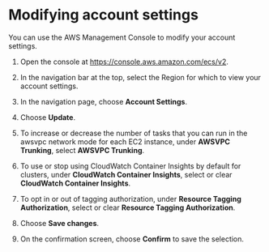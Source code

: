 # Modifying account settings<a name="ecs-modifying-longer-id-settings"></a>

You can use the AWS Management Console to modify your account settings\.

1. Open the console at [https://console\.aws\.amazon\.com/ecs/v2](https://console.aws.amazon.com/ecs/v2)\.

1. In the navigation bar at the top, select the Region for which to view your account settings\. 

1. In the navigation page, choose **Account Settings**\.

1. Choose **Update**\.

1.  To increase or decrease the number of tasks that you can run in the awsvpc network mode for each EC2 instance, under **AWSVPC Trunking**, select **AWSVPC Trunking**\.

1.  To use or stop using CloudWatch Container Insights by default for clusters, under **CloudWatch Container Insights**, select or clear **CloudWatch Container Insights**\.

1.  To opt in or out of tagging authorization, under **Resource Tagging Authorization**, select or clear **Resource Tagging Authorization**\.

1. Choose **Save changes**\.

1. On the confirmation screen, choose **Confirm** to save the selection\.